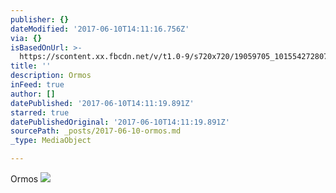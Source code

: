 ```yaml
---
publisher: {}
dateModified: '2017-06-10T14:11:16.756Z'
via: {}
isBasedOnUrl: >-
  https://scontent.xx.fbcdn.net/v/t1.0-9/s720x720/19059705_10155427280768156_6756848454794978549_n.jpg?oh=a5772bf54fc36f774ad4a1b0489f74dc&oe=59A4D1F1
title: ''
description: Ormos
inFeed: true
author: []
datePublished: '2017-06-10T14:11:19.891Z'
starred: true
datePublishedOriginal: '2017-06-10T14:11:19.891Z'
sourcePath: _posts/2017-06-10-ormos.md
_type: MediaObject

---
```

Ormos
![](https://scontent.xx.fbcdn.net/v/t1.0-9/s720x720/19059705_10155427280768156_6756848454794978549_n.jpg?oh=a5772bf54fc36f774ad4a1b0489f74dc&oe=59A4D1F1)